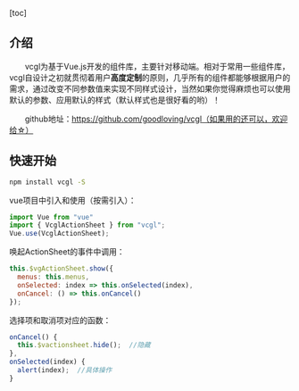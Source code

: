 [toc]

## 介绍

&emsp;&emsp;vcgl为基于Vue.js开发的组件库，主要针对移动端。相对于常用一些组件库，vcgl自设计之初就贯彻着用户**高度定制**的原则，几乎所有的组件都能够根据用户的需求，通过改变不同参数值来实现不同样式设计，当然如果你觉得麻烦也可以使用默认的参数、应用默认的样式（默认样式也是很好看的哟）！

&emsp;&emsp;github地址：https://github.com/goodloving/vcgl（如果用的还可以，欢迎给☆）

## 快速开始

```bash
npm install vcgl -S
```

vue项目中引入和使用（按需引入）：

```javascript
import Vue from "vue"
import { VcglActionSheet } from "vcgl";
Vue.use(VcglActionSheet);
```

唤起ActionSheet的事件中调用：

```javascript
this.$vgActionSheet.show({
  menus: this.menus,
  onSelected: index => this.onSelected(index),
  onCancel: () => this.onCancel()
});
```

选择项和取消项对应的函数：

```javascript
onCancel() {
  this.$vactionsheet.hide();  //隐藏
},
onSelected(index) {
  alert(index);  //具体操作
}
```


